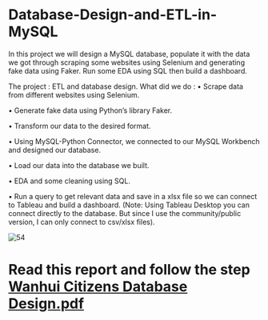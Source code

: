 # Database-Design-and-ETL-in-MySQL
In this project we will design a MySQL database, populate it with the data we got through scraping some websites using Selenium and generating fake data using Faker. Run some EDA using SQL then build a dashboard.

The project : ETL and database design.
What did we do :
•	Scrape data from different websites using Selenium.

•	Generate fake data using Python’s library Faker.

•	Transform our data to the desired format.

•	Using MySQL-Python Connector, we connected to our MySQL Workbench and designed our database.

•	Load our data into the database we built.

•	EDA and some cleaning using SQL.

•	Run a query to get relevant data and save in a xlsx file so we can connect to Tableau and build a dashboard. (Note: Using Tableau Desktop you can connect directly to the database. But since I use the community/public version, I can only connect to csv/xlsx files).


![54](https://github.com/ganesh8465/Database-Design-and-ETL-in-MySQL-/assets/60468999/9d223e40-5ff5-4a6d-a4f5-aef91d4305b0)

# Read this report and follow the step [Wanhui Citizens Database Design.pdf](https://github.com/ganesh8465/Database-Design-and-ETL-in-MySQL-/files/12908466/Wanhui.Citizens.Database.Design.pdf)
